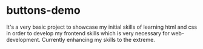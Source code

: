 # buttons-demo
It's a very basic project to showcase my initial skills of learning html and css in order to develop my frontend skills which is very necessary for web-development. Currently enhancing my skills to the extreme.
